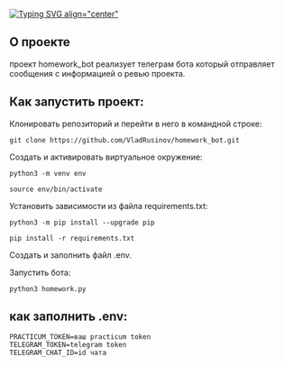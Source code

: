 [![Typing SVG align="center"](https://readme-typing-svg.herokuapp.com?color=%2336BCF7&lines=HOMEWORK+BOT)](https://git.io/typing-svg)
## О проекте
проект homework_bot реализует телеграм бота который отправляет сообщения с информацией о ревью проекта.

## Как запустить проект:

Клонировать репозиторий и перейти в него в командной строке:

```
git clone https://github.com/VladRusinov/homework_bot.git
```
Cоздать и активировать виртуальное окружение:

```
python3 -m venv env
```

```
source env/bin/activate
```

Установить зависимости из файла requirements.txt:

```
python3 -m pip install --upgrade pip
```

```
pip install -r requirements.txt
```

Создать и заполнить файл .env.

Запустить бота:

```
python3 homework.py
```


## как заполнить .env:
```
PRACTICUM_TOKEN=ваш practicum token
TELEGRAM_TOKEN=telegram token
TELEGRAM_CHAT_ID=id чата
